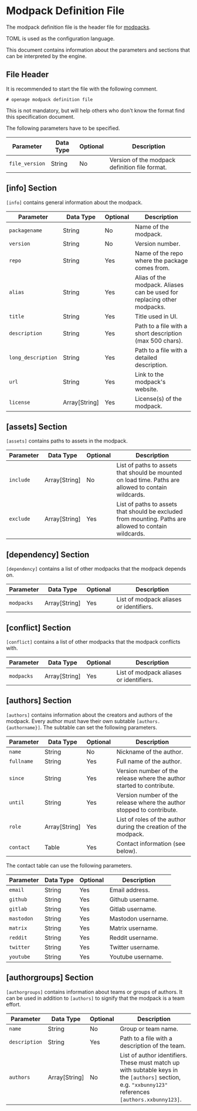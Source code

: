 # Modpack Definition File

The modpack definition file is the header file for [modpacks](modpacks.md).

TOML is used as the configuration language.

This document contains information about the parameters and sections that
can be interpreted by the engine.

## File Header

It is recommended to start the file with the following comment.

```
# openage modpack definition file
```

This is not mandatory, but will help others who don't know the format
find this specification document.

The following parameters have to be specified.

Parameter            | Data Type | Optional | Description
---------------------|-----------|----------|------------
`file_version`       | String    | No       | Version of the modpack definition file format.


## [info] Section

`[info]` contains general information about the modpack.

Parameter          | Data Type     | Optional | Description
-------------------|---------------|----------|------------
`packagename`      | String        | No       | Name of the modpack.
`version`          | String        | No       | Version number.
`repo`             | String        | Yes      | Name of the repo where the package comes from.
`alias`            | String        | Yes      | Alias of the modpack. Aliases can be used for replacing other modpacks.
`title`            | String        | Yes      | Title used in UI.
`description`      | String        | Yes      | Path to a file with a short description (max 500 chars).
`long_description` | String        | Yes      | Path to a file with a detailed description.
`url`              | String        | Yes      | Link to the modpack's website.
`license`          | Array[String] | Yes      | License(s) of the modpack.


## [assets] Section

`[assets]` contains paths to assets in the modpack.

Parameter      | Data Type      | Optional | Description
---------------|----------------|----------|------------
`include`      | Array[String]  | No       | List of paths to assets that should be mounted on load time. Paths are allowed to contain wildcards.
`exclude`      | Array[String]  | Yes      | List of paths to assets that should be excluded from mounting. Paths are allowed to contain wildcards.


## [dependency] Section

`[dependency]` contains a list of other modpacks that the modpack depends on.

Parameter      | Data Type      | Optional | Description
---------------|----------------|----------|------------
`modpacks`     | Array[String]  | Yes      | List of modpack aliases or identifiers.


## [conflict] Section

`[conflict]` contains a list of other modpacks that the modpack conflicts with.

Parameter      | Data Type      | Optional | Description
---------------|----------------|----------|------------
`modpacks`     | Array[String]  | Yes      | List of modpack aliases or identifiers.


## [authors] Section

`[authors]` contains information about the creators and authors of the modpack.
Every author must have their own subtable `[authors.{authorname}]`. The
subtable can set the following parameters.

Parameter  | Data Type     | Optional | Description
-----------|---------------|----------|------------
`name`     | String        | No       | Nickname of the author.
`fullname` | String        | Yes      | Full name of the author.
`since`    | String        | Yes      | Version number of the release where the author started to contribute.
`until`    | String        | Yes      | Version number of the release where the author stopped to contribute.
`role`     | Array[String] | Yes      | List of roles of the author during the creation of the modpack.
`contact`  | Table         | Yes      | Contact information (see below).

The contact table can use the following parameters.

Parameter  | Data Type     | Optional | Description
-----------|---------------|----------|------------
`email`    | String        | Yes      | Email address.
`github`   | String        | Yes      | Github username.
`gitlab`   | String        | Yes      | Gitlab username.
`mastodon` | String        | Yes      | Mastodon username.
`matrix`   | String        | Yes      | Matrix username.
`reddit`   | String        | Yes      | Reddit username.
`twitter`  | String        | Yes      | Twitter username.
`youtube`  | String        | Yes      | Youtube username.


## [authorgroups] Section

`[authorgroups]` contains information about teams or groups of authors.
It can be used in addition to `[authors]` to signify that the modpack is
a team effort.


Parameter     | Data Type     | Optional | Description
--------------|---------------|----------|------------
`name`        | String        | No       | Group or team name.
`description` | String        | Yes      | Path to a file with a description of the team.
`authors`     | Array[String] | No       | List of author identifiers. These must match up with subtable keys in the `[authors]` section, e.g. `"xxbunny123"` references `[authors.xxbunny123]`.
